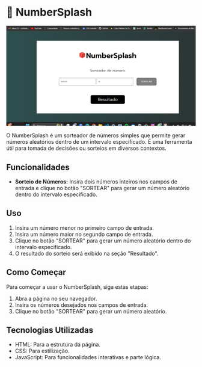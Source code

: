 # 🎲 NumberSplash

![NumberSplash](./screenshots/print.png)

O NumberSplash é um sorteador de números simples que permite gerar números aleatórios dentro de um intervalo especificado. É uma ferramenta útil para tomada de decisões ou sorteios em diversos contextos.

## Funcionalidades

- **Sorteio de Números:** Insira dois números inteiros nos campos de entrada e clique no botão "SORTEAR" para gerar um número aleatório dentro do intervalo especificado.

## Uso

1. Insira um número menor no primeiro campo de entrada.
2. Insira um número maior no segundo campo de entrada.
3. Clique no botão "SORTEAR" para gerar um número aleatório dentro do intervalo especificado.
4. O resultado do sorteio será exibido na seção "Resultado".

## Como Começar

Para começar a usar o NumberSplash, siga estas etapas:

1. Abra a página no seu navegador.
2. Insira os números desejados nos campos de entrada.
3. Clique no botão "SORTEAR" para gerar um número aleatório.

## Tecnologias Utilizadas

- HTML: Para a estrutura da página.
- CSS: Para estilização.
- JavaScript: Para funcionalidades interativas e parte lógica.

